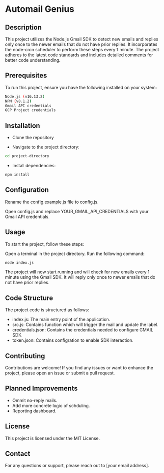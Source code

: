 # Automail Genius

## Description

This project utilizes the Node.js Gmail SDK to detect new emails and replies only once to the newer emails that do not have prior replies. It incorporates the node-cron scheduler to perform these steps every 1 minute. The project adheres to the latest code standards and includes detailed comments for better code understanding.

## Prerequisites

To run this project, ensure you have the following installed on your system:
```bash 
Node.js (v16.13.2)
NPM (v8.1.2)
Gmail API credentials
GCP Project credentials

```

## Installation

- Clone the repository 

- Navigate to the project directory: 

```bash 
cd project-directory
```

- Install dependencies: 

```bash
npm install
```

## Configuration

Rename the config.example.js file to config.js.

Open config.js and replace YOUR_GMAIL_API_CREDENTIALS with your Gmail API credentials.

## Usage

To start the project, follow these steps:

Open a terminal in the project directory.
Run the following command:

```bash
node index.js
```

The project will now start running and will check for new emails every 1 minute using the Gmail SDK. It will reply only once to newer emails that do not have prior replies.

## Code Structure

The project code is structured as follows:

- index.js: The main entry point of the application.
- src.js: Contains function which will trigger the mail and update the label.
- credentials.json: Contains the credentials needed to configure GMAIL SDK.
- token.json: Contains configration to enable SDK interaction.

## Contributing

Contributions are welcome! If you find any issues or want to enhance the project, please open an issue or submit a pull request.

## Planned Improvements

- Ommit no-reply mails.
- Add more concrete logic of schduling.
- Reporting dashboard.


## License

This project is licensed under the MIT License.

## Contact

For any questions or support, please reach out to [your email address].
